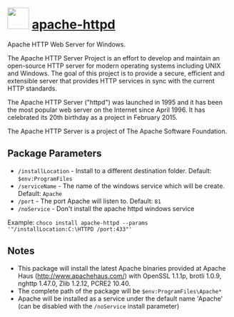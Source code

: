 # <img src="https://cdn.jsdelivr.net/gh/chocolatey-community/chocolatey-packages@2bdf6f7e33ec1a8126829fbbc87b83e4473b3634/icons/apache-httpd.png" width="48" height="48"/> [apache-httpd](https://chocolatey.org/packages/apache-httpd)

Apache HTTP Web Server for Windows.

The Apache HTTP Server Project is an effort to develop and maintain an open-source HTTP server for modern operating systems including UNIX and Windows. The goal of this project is to provide a secure, efficient and extensible server that provides HTTP services in sync with the current HTTP standards.

The Apache HTTP Server ("httpd") was launched in 1995 and it has been the most popular web server on the Internet since April 1996. It has celebrated its 20th birthday as a project in February 2015.

The Apache HTTP Server is a project of The Apache Software Foundation.

## Package Parameters

- `/installLocation` - Install to a different destination folder. Default: `$env:ProgramFiles`
- `/serviceName` - The name of the windows service which will be create. Default: `Apache`
- `/port` - The port Apache will listen to. Default: `81`
- `/noService` - Don't install the apache httpd windows service

Example: `choco install apache-httpd --params '"/installLocation:C:\HTTPD /port:433"'`

## Notes

- This package will install the latest Apache binaries provided at Apache Haus (http://www.apachehaus.com/) with OpenSSL 1.1.1p, brotli 1.0.9, nghttp 1.47.0, Zlib 1.2.12, PCRE2 10.40.
- The complete path of the package will be `$env:ProgramFiles\Apache*`
- Apache will be installed as a service under the default name 'Apache' (can be disabled with the `/noService` install parameter)
